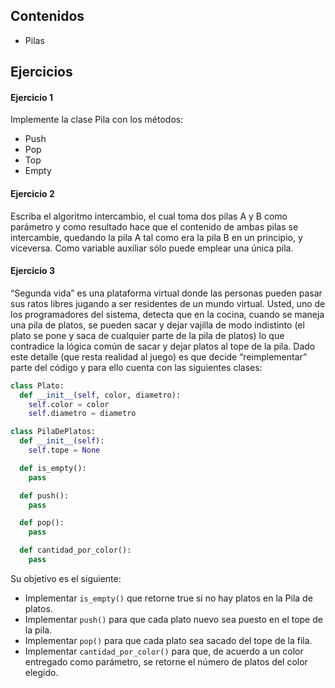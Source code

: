 ## Contenidos

* Pilas

## Ejercicios

#### Ejercicio 1

Implemente la clase Pila con los métodos:
* Push
* Pop
* Top
* Empty

#### Ejercicio 2

Escriba el algoritmo intercambio, el cual toma dos pilas A y B como parámetro y como resultado hace que el contenido de ambas pilas se intercambie, quedando la pila A tal como era la pila B en un principio, y viceversa. Como variable auxiliar sólo puede emplear una única pila.

#### Ejercicio 3

“Segunda vida” es una plataforma virtual donde las personas pueden pasar sus ratos libres
jugando a ser residentes de un mundo virtual. Usted, uno de los programadores del sistema,
detecta que en la cocina, cuando se maneja una pila de platos, se pueden sacar y dejar vajilla de modo indistinto (el plato se pone y saca de cualquier parte de la pila de platos) lo que contradice la lógica común de sacar y dejar platos al tope de la pila. Dado este detalle (que resta realidad al juego) es que decide “reimplementar” parte del código y para ello cuenta con las siguientes
clases:

```python
class Plato:
  def __init__(self, color, diametro):
    self.color = color
    self.diametro = diametro

class PilaDePlatos:
  def __init__(self):
    self.tope = None

  def is_empty():
    pass

  def push():
    pass

  def pop():
    pass

  def cantidad_por_color():
    pass
```

Su objetivo es el siguiente:
* Implementar `is_empty()` que retorne true si no hay platos en la Pila de platos.
* Implementar `push()` para que cada plato nuevo sea puesto en el tope de la pila.
* Implementar `pop()` para que cada plato sea sacado del tope de la fila.
* Implementar `cantidad_por_color()` para que, de acuerdo a un color entregado como
parámetro, se retorne el número de platos del color elegido.
